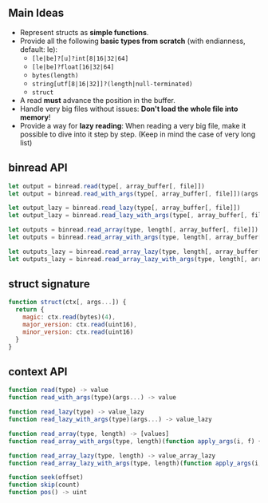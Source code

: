 ## Main Ideas

* Represent structs as **simple functions**.
* Provide all the following **basic types from scratch** (with endianness, default: le):
  * ```[le|be]?[u]?int[8|16|32|64]```
  * ```[le|be]?float[16|32|64]```
  * ```bytes(length)```
  * ```string[utf[8|16|32]]?(length|null-terminated)```
  * ```struct```
* A read **must** advance the position in the buffer.
* Handle very big files without issues: **Don't load the whole file into memory**!
* Provide a way for **lazy reading**: When reading a very big file, make it possible to dive into it step by step. (Keep in mind the case of very long list)

## binread API

```js
let output = binread.read(type[, array_buffer[, file]])
let output = binread.read_with_args(type[, array_buffer[, file]])(args...)

let output_lazy = binread.read_lazy(type[, array_buffer[, file]])
let output_lazy = binread.read_lazy_with_args(type[, array_buffer[, file]])(args...)

let outputs = binread.read_array(type, length[, array_buffer[, file]])
let outputs = binread.read_array_with_args(type, length[, array_buffer[, file]])(function apply_args(i, f) { return f(args...); })

let outputs_lazy = binread.read_array_lazy(type, length[, array_buffer[, file]])
let outputs_lazy = binread.read_array_lazy_with_args(type, length[, array_buffer[, file]])(function apply_args(i, f) { return f(args...); })
```

## struct signature

```js
function struct(ctx[, args...]) {
  return {
    magic: ctx.read(bytes)(4),
    major_version: ctx.read(uint16),
    minor_version: ctx.read(uint16)
  }
}
```

## context API

```js
function read(type) -> value
function read_with_args(type)(args...) -> value

function read_lazy(type) -> value_lazy
function read_lazy_with_args(type)(args...) -> value_lazy

function read_array(type, length) -> [values]
function read_array_with_args(type, length)(function apply_args(i, f) { return f(args...); }) -> [values]

function read_array_lazy(type, length) -> value_array_lazy
function read_array_lazy_with_args(type, length)(function apply_args(i, f) { return f(args...); }) -> value_array_lazy

function seek(offset)
function skip(count)
function pos() -> uint
```
